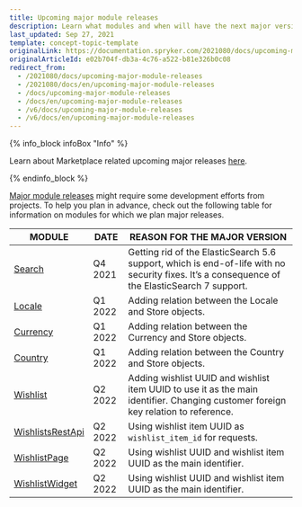 ```yaml
---
title: Upcoming major module releases
description: Learn what modules and when will have the next major versions release
last_updated: Sep 27, 2021
template: concept-topic-template
originalLink: https://documentation.spryker.com/2021080/docs/upcoming-major-module-releases
originalArticleId: e02b704f-db3a-4c76-a522-b81e326b0c08
redirect_from:
  - /2021080/docs/upcoming-major-module-releases
  - /2021080/docs/en/upcoming-major-module-releases
  - /docs/upcoming-major-module-releases
  - /docs/en/upcoming-major-module-releases
  - /v6/docs/upcoming-major-module-releases
  - /v6/docs/en/upcoming-major-module-releases
---
```


{% info_block infoBox "Info" %}

Learn about Marketplace related upcoming major releases [here](/docs/marketplace/user/intro-to-spryker-marketplace/upcoming-major-module-releases.html).

{% endinfo_block %}

[Major module releases](/docs/scos/dev/architecture/module-api/semantic-versioning-major-vs.-minor-vs.-patch-release.html) might require some development efforts from projects. To help you plan in advance, check out the following table for information on modules for which we plan major releases.

| MODULE | DATE | REASON FOR THE MAJOR VERSION |
| --- | --- | --- |
| [Search](https://github.com/spryker/search) | Q4 2021 | Getting rid of the ElasticSearch 5.6 support, which is end-of-life with no security fixes. It’s a consequence of the ElasticSearch 7 support. |
| [Locale](https://github.com/spryker/locale) | Q1 2022 | Adding relation between the Locale and Store objects. |
| [Currency](https://github.com/spryker/currency) | Q1 2022 | Adding relation between the Currency and Store objects. |
| [Country](https://github.com/spryker/country) | Q1 2022 | Adding relation between the Country and Store objects. |
| [Wishlist](https://github.com/spryker/wishlist) | Q2 2022 | Adding wishlist UUID and wishlist item UUID to use it as the main identifier. Changing customer foreign key relation to reference. |
| [WishlistsRestApi](https://github.com/spryker/wishlists-rest-api) | Q2 2022 | Using wishlist item UUID as `wishlist_item_id` for requests. |
| [WishlistPage](https://github.com/spryker-shop/wishlist-page) | Q2 2022 | Using wishlist UUID and wishlist item UUID as the main identifier. |
| [WishlistWidget](https://github.com/spryker-shop/wishlist-widget) | Q2 2022 | Using wishlist UUID and wishlist item UUID as the main identifier. |

